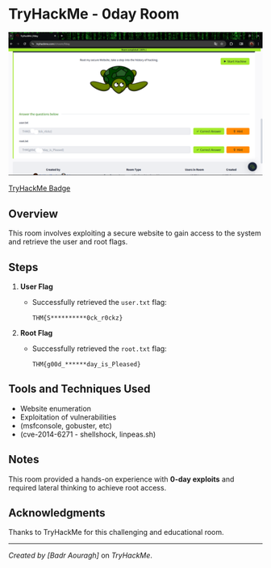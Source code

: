 # TryHackMe - 0day Room

![Project Screenshot](0day-result.png)

[TryHackMe Badge](https://tryhackme.com/api/v2/badges/public-profile?userPublicId=3792673)


## Overview
This room involves exploiting a secure website to gain access to the system and retrieve the user and root flags.

## Steps
1. **User Flag**
   - Successfully retrieved the `user.txt` flag:
     ```
     THM{S**********0ck_r0ckz}
     ```

2. **Root Flag**
   - Successfully retrieved the `root.txt` flag:
     ```
     THM{g00d_******day_is_Pleased}
     ```

## Tools and Techniques Used
- Website enumeration
- Exploitation of vulnerabilities
- (msfconsole, gobuster, etc)
- (cve-2014-6271 - shellshock, linpeas.sh)

## Notes
This room provided a hands-on experience with **0-day exploits** and required lateral thinking to achieve root access.

## Acknowledgments
Thanks to TryHackMe for this challenging and educational room.

---

*Created by [Badr Aouragh]* on *TryHackMe*.
